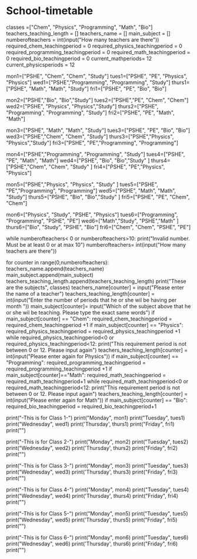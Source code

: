 # School-timetable
classes =["Chem", "Physics", "Programming", "Math", "Bio"]
teachers_teaching_length = []
teachers_name = []
main_subject = []
numberofteachers = int(input("How many teachers are there"))
required_chem_teachingperiod = 0
required_physics_teachingperiod = 0
required_programming_teachingperiod = 0
required_math_teachingperiod = 0
required_bio_teachingperiod = 0
current_mathperiods= 12
current_physicsperiods = 12

mon1=["PSHE", "Chem", "Chem", "Study"]
tues1=["PSHE", "PE", "Physics", "Physics"]
wed1=["PSHE","Programming", "Programming", "Study"]
thurs1=["PSHE", "Math", "Math", "Study"]
fri1=["PSHE", "PE", "Bio", "Bio"]

mon2=["PSHE","Bio", "Bio","Study"]
tues2=["PSHE","PE", "Chem", "Chem"]
wed2=["PSHE", "Physics", "Physics","Study"]
thurs2=["PSHE", "Programming", "Programming", "Study"]
fri2=["PSHE", "PE", "Math", "Math"]

mon3=["PSHE", "Math", "Math", "Study"]
tues3=["PSHE", "PE", "Bio", "Bio"]
wed3=["PSHE","Chem", "Chem", "Study"]
thurs3=["PSHE","Physics", "Physics","Study"]
fri3=["PSHE", "PE","Programming", "Programming"]

mon4=["PSHE","Programming", "Programming", "Study"]
tues4=["PSHE", "PE", "Math", "Math"]
wed4=["PSHE", "Bio", "Bio","Study" ]
thurs4=["PSHE","Chem", "Chem", "Study" ]
fri4=["PSHE", "PE","Physics", "Physics"]

mon5=["PSHE","Physics", "Physics", "Study" ]
tues5=["PSHE", "PE","Programming", "Programming"]
wed5=["PSHE", "Math", "Math", "Study"]
thurs5=["PSHE", "Bio", "Bio","Study" ]
fri5=["PSHE", "PE", "Chem", "Chem"]

mon6=["Physics", "Study", "PSHE", "Physics"]
tues6=["Programming", "Programming", "PSHE", "PE"]
wed6=["Math","Study", "PSHE","Math" ]
thurs6=["Bio", "Study", "PSHE", "Bio"]
fri6=["Chem", "Chem", "PSHE", "PE"]

while numberofteachers< 0 or numberofteachers>10:
    print("Invalid number. Must be at least 0 or at max 10")
    numberofteachers= int(input("How many teachers are there"))

for counter in range(0,numberofteachers):
    teachers_name.append(teachers_name)
    main_subject.append(main_subject)
    teachers_teaching_length.append(teachers_teaching_length)
    print("These are the subjects", classes)
    teachers_name[counter] = input("Please enter the name of a teacher")
    teachers_teaching_length[counter] = int(input("Enter the number of periods that he or she wil be having per month "))
    main_subject[counter]= input("Which of the subject above that he or she wil be teaching. Please type the exact same words")
    if main_subject[counter] == "Chem":
        required_chem_teachingperiod = required_chem_teachingperiod +1
    if main_subject[counter] == "Physics":
        required_physics_teachingperiod = required_physics_teachingperiod +1
        while required_physics_teachingperiod<0 or required_physics_teachingperiod<12:
                print("This requirement period is not between 0 or 12. Please input again")
                teachers_teaching_length[counter] = int(input("Please enter again for Physics"))
    if main_subject[counter] == "Programming":
        required_programming_teachingperiod = required_programming_teachingperiod +1
    if main_subject[counter]=="Math":
        required_math_teachingperiod = required_math_teachingperiod+1
        while required_math_teachingperiod<0 or required_math_teachingperiod<12:
            print("This requirement period is not between 0 or 12. Please input again")
            teachers_teaching_length[counter] = int(input("Please enter again for Math"))
    if main_subject[counter] == "Bio":
        required_bio_teachingperiod = required_bio_teachingperiod+1

print("-This is for Class 1-")
print("Monday", mon1)
print("Tuesday", tues1)
print("Wednesday", wed1)
print('Thursday', thurs1)
print("Friday", fri1)
print("")

print("-This is for Class 2-")
print("Monday", mon2)
print("Tuesday", tues2)
print("Wednesday", wed2)
print('Thursday', thurs2)
print("Friday", fri2)
print("")

print("-This is for Class 3-")
print("Monday", mon3)
print("Tuesday", tues3)
print("Wednesday", wed3)
print('Thursday', thurs3)
print("Friday", fri3)
print("")

print("-This is for Class 4-")
print("Monday", mon4)
print("Tuesday", tues4)
print("Wednesday", wed4)
print('Thursday', thurs4)
print("Friday", fri4)
print("")

print("-This is for Class 5-")
print("Monday", mon5)
print("Tuesday", tues5)
print("Wednesday", wed5)
print('Thursday', thurs5)
print("Friday", fri5)
print("")

print("-This is for Class 6-")
print("Monday", mon6)
print("Tuesday", tues6)
print("Wednesday", wed6)
print('Thursday', thurs6)
print("Friday", fri6)
print("")
